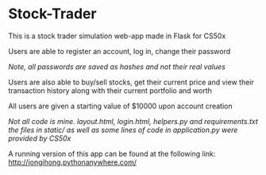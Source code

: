 # Stock-Trader

This is a stock trader simulation web-app made in Flask for CS50x

Users are able to register an account, log in, change their password

*Note, all passwords are saved as hashes and not their real values*

Users are also able to buy/sell stocks, get their current price and view their 
transaction history along with their current portfolio and worth

All users are given a starting value of $10000 upon account creation

*Not all code is mine. layout.html, login.html, helpers.py and requirements.txt the files in static/ as well as some lines of code in application.py were provided by CS50x*

A running version of this app can be found at the following link: http://jongihong.pythonanywhere.com/